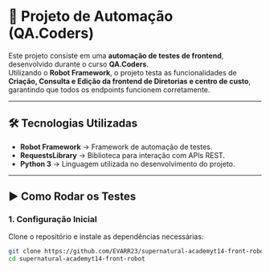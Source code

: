 # 🚀 Projeto de Automação (QA.Coders)

Este projeto consiste em uma **automação de testes de frontend**, desenvolvido durante o curso **QA.Coders**.  
Utilizando o **Robot Framework**, o projeto testa as funcionalidades de **Criação, Consulta e Edição da frontend de Diretorias e centro de custo**, garantindo que todos os endpoints funcionem corretamente.

---

## 🛠️ Tecnologias Utilizadas

- **Robot Framework** → Framework de automação de testes.  
- **RequestsLibrary** → Biblioteca para interação com APIs REST.  
- **Python 3** → Linguagem utilizada no desenvolvimento do projeto.  

---

## ▶️ Como Rodar os Testes

### 1. Configuração Inicial

Clone o repositório e instale as dependências necessárias:

```bash
git clone https://github.com/EVARR23/supernatural-academyt14-front-robot.git
cd supernatural-academyt14-front-robot
